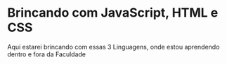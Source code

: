 # Brincando com JavaScript, HTML e CSS
 Aqui estarei brincando com essas 3 Linguagens, onde estou aprendendo dentro e fora da Faculdade
